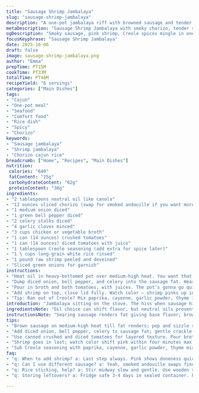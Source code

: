 ```yaml
---
title: "Sausage Shrimp Jambalaya"
slug: "sausage-shrimp-jambalaya"
description: "A one-pot jambalaya riff with browned sausage and tender shrimp merged with bell pepper, celery, and onion. Rice absorbed broth, tomatoes, Creole spice for that punch. Simmered slow enough for flavors to marry but fast enough when you're hungry. Shrimp added late, pinked through but not rubbery. A little twist swapping chorizo for sausage ramps smoky notes. Green onions finish. Timing judged by aroma and rice texture, not watch staring."
metaDescription: "Sausage Shrimp Jambalaya with smoky chorizo, tender shrimp, and Creole spices. One-pot Cajun rice melded with aromatic veggies and broth, rich aroma fills kitchen."
ogDescription: "Smoky sausage, pink shrimp, Creole spices mingle in one pot. Cajun jambalaya layered flavors, tender textures, vibrant aromas. Quick prep with slow simmer results."
focusKeyphrase: "Sausage Shrimp Jambalaya"
date: 2025-10-08
draft: false
image: sausage-shrimp-jambalaya.png
author: "Emma"
prepTime: PT15M
cookTime: PT33M
totalTime: PT48M
recipeYield: "6 servings"
categories: ["Main Dishes"]
tags:
- "Cajun"
- "One-pot meal"
- "Seafood"
- "Comfort food"
- "Rice dish"
- "Spicy"
- "Chorizo"
keywords:
- "Sausage jambalaya"
- "Shrimp jambalaya"
- "Chorizo cajun rice"
breadcrumb: ["Home", "Recipes", "Main Dishes"]
nutrition: 
 calories: "640"
 fatContent: "25g"
 carbohydrateContent: "62g"
 proteinContent: "38g"
ingredients:
- "2 tablespoons neutral oil like canola"
- "12 ounces sliced chorizo (swap for smoked andouille if you want more heat)"
- "1 medium onion diced"
- "1 green bell pepper diced"
- "2 celery stalks diced"
- "4 garlic cloves minced"
- "3 cups chicken or vegetable broth"
- "1 can (14 ounces) crushed tomatoes"
- "1 can (14 ounces) diced tomatoes with juice"
- "1 tablespoon Creole seasoning (add extra for spice later)"
- "1 ½ cups long-grain white rice rinsed"
- "1 pound raw shrimp peeled and deveined"
- "Sliced green onions for garnish"
instructions:
- "Heat oil in heavy-bottomed pot over medium-high heat. You want that sizzle the second sausage hits the pan. Brown sausage pieces, flip often, get deep color but don’t burn. You’ll smell the fat render out and hear the faint pop. Use slotted spoon, fish sausage out, let it rest on a paper-lined plate."
- "Dump diced onion, bell pepper, and celery into the sausage fat. Hear the gentle crackle as they hit the pan. Stir often until softened, translucent but not mushy — five minutes or so. Tail off heat just before garlic addition so it doesn’t burn. Add garlic, swirl 30 seconds till fragrant, not brown — that burnt punch kills dishes."
- "Pour in broth and both tomatoes, with juices. The pot's gonna go quiet now, simmer coming on. Sprinkle Creole seasoning evenly around; breathing room for spices. Stir, bring whole thing to a brisk boil. Then stir in rice and browned sausage. Lower to a gentle simmer; cover loosely. Peek after 18 minutes — rice should swell, tender but still has bite. Stir occasionally to prevent sticking. Taste broth; salt or Creole adjustment probably needed — seasoning is personal; err on less now, add later."
- "Add shrimp on top, close lid fully. Watch color — shrimp pinks up in about 4 minutes — no rubbery shrimp! Careful on overcooking; last thing you want is tough rubber chew. Rest pot off heat 5 minutes so flavors settle. Stir everything gently, fluffy texture with little resistance to spoon. Sprinkle green onions, fresh sharpness to cut richness. Serve steaming."
- "Tip: Ran out of Creole? Mix paprika, cayenne, garlic powder, thyme in equal parts. No andouille? Chorizo or smoked kielbasa carry that smoky heat. Too watery? Skip some broth, rely more on tomato juice. Rice sticking? Stir midway but gently. Patience beats rushing."
introduction: "Jambalaya sitting on the stove. The hiss when sausage hits the hot pan. That sharp snap of celery under your knife. Always juggling textures — firm rice, tender shrimp, lip-smacked smoky meat bits. Learned over time to dump shrimp late — nothing worse than gummy shrimp. Vegetables softened, not mush. The aromas rise: garlic mingling with bell pepper and that spicy ghost of smoked meat. Nothing fluffed up perfectly without that slow simmer, careful stirring, poking, tasting. Tried chorizo last time; unlocked new smoky. Digging seasonings with balance, not just heat. Resting the pot off heat, letting flavors marry is that secret handshake for depth. This? A plate full of love, not fuss."
ingredientsNote: "Oil choice can shift flavor, but neutral oils prevent smoking at high temps. Andouille traditional but chorizo gives smoky heat, try both if curious. Onion, bell pepper, celery — holy trinity — fresh diced counts; no frozen mush. Garlic added late avoids bitterness. Tomatoes provide acidity plus body; crushed for sauce base, diced for chunks. Creole seasoning versatile but homemade blend works too. Rinsed rice prevents gummy clumps; long grain holds shape. Shrimp peeled saves hassle, tail off unless you want it pretty. Green onions optional but brighten. Adjust meat or shrimp quantities if feeding more or less. Broth richness molds final texture; vegetable broth works for a lighter take. Salt and heat flexible depending on taste buds and brands used."
instructionsNote: "Searing sausage renders fat giving base flavor; brown bits stick slightly, scraping after veggies out adds layers. Veggies cooked until just tender — test by squeezing a pepper piece; soft without collapsing. Garlic time critical; smell is cue. Boil before adding rice to unstick grains. Rice stirred early to coat, then left mostly to simmer for fluff. Stirring mid-cook prevents burning; use wooden spoon scraping bottom gently. Adding shrimp at the end prevents toughness; cover ensures steam cooks evenly. Resting cools grain slightly, thickens sauce, marries flavors. Salt adjustments late because moisture concentrates or dilutes. Learn your pot — thin bottoms scorch easier. If broth absorption lags, add small water increments. Final green onions add crunch and color. Thoughtful layering; impatience ruins textures."
tips:
- "Brown sausage on medium-high heat till fat renders; pop and sizzle signals right color. Fish out bits with slotted spoon to avoid burning; rest on paper towel. Sausage fat is base flavor like liquid gold - don’t wash it away."
- "Add diced onion, bell pepper, celery to sausage fat; gentle crackle means good heat. Cook ‘til translucent but firm not mushy, five minutes max. Tail off heat before garlic to stop it going bitter; swirl garlic 30 seconds till fragrant but no brown spots."
- "Use canned crushed and diced tomatoes for layered texture. Pour broth cold for controlled simmer; watch pot silence then bubbles rise. Rice added after broth boils, no rinsing now or sticky mush. Stir occasionally but keep lid loose to prevent steam buildup."
- "Shrimp goes in last; watch color shift pink within four minutes max. Overcooking means rubber chew - don’t rush. After cooking, rest pot off heat five minutes for flavors to meld, grain to plump. Stir gently with wooden spoon, not metal scraping bottom."
- "Sub Creole seasoning with paprika, cayenne, garlic powder, thyme mixed equal. No andouille, swap chorizo or kielbasa. If broth too watery, cut back or rely more on tomato juice. Rice clumping? Mid-cook gentle stir fixes sticking, patience beats rush."
faq:
- "q: When to add shrimp? a: Last step always. Pink shows doneness quick, four minute max. Overcook=chewy rubber. Rest pot off heat helps settle. No tip-forcing shrimp early or mushy texture."
- "q: Can I use different sausage? a: Yeah, smoked andouille swaps fine, chorizo smoky enough. Kielbasa works too. Fat content changes cooking times, watch color and sizzle. Adjust seasonings since some sausages saltier."
- "q: Rice sticking, help? a: Stir midway slow and gentle. Use wooden spoon scraping bottom slightly to loosen. Broth level affects absorption too. Can add small water increments if pasta too dry or sticking persists."
- "q: Storing leftovers? a: Fridge safe 3-4 days in sealed container. Reheat covered on stove or microwave, add splash broth/water if dry. Freeze in portions okay but texture softens; rewarm slow to preserve shrimp bounce."

---
```

